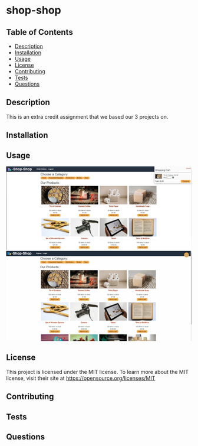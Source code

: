 # shop-shop
 
 ## Table of Contents
  - [Description](#description)
  - [Installation](#installation)
  - [Usage](#usage)
  - [License](#license)
  - [Contributing](#contributing)
  - [Tests](#tests)
  - [Questions](#questions)
  
  ## Description 
This is an extra credit assignment that we based our 3 projects on.
  ## Installation


  ## Usage
![hippo](https://github.com/cnl-95/shop-shop/blob/main/assets/shop-shop.jpg?raw=true)
![hippo](https://github.com/cnl-95/shop-shop/blob/main/assets/Animation1.gif?raw=true)



  ## License
  This project is licensed under the MIT license.
  To learn more about the MIT license, visit their site at https://opensource.org/licenses/MIT

  ## Contributing


  ## Tests


  ## Questions
